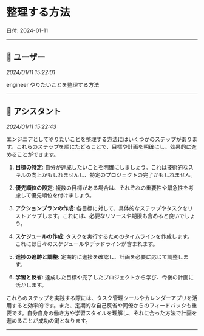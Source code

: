 # 整理する方法

日付: 2024-01-11

---

## 👤 ユーザー
*2024/01/11 15:22:01*

engineer やりたいことを整理する方法

---

## 🤖 アシスタント
*2024/01/11 15:22:43*

エンジニアとしてやりたいことを整理する方法にはいくつかのステップがあります。これらのステップを順にたどることで、目標や計画を明確にし、効果的に進めることができます。

1. **目標の特定**: 自分が達成したいことを明確にしましょう。これは技術的なスキルの向上かもしれませんし、特定のプロジェクトの完了かもしれません。

2. **優先順位の設定**: 複数の目標がある場合は、それぞれの重要性や緊急性を考慮して優先順位を付けましょう。

3. **アクションプランの作成**: 各目標に対して、具体的なステップやタスクをリストアップします。これには、必要なリソースや期限も含めると良いでしょう。

4. **スケジュールの作成**: タスクを実行するためのタイムラインを作成します。これには日々のスケジュールやデッドラインが含まれます。

5. **進捗の追跡と調整**: 定期的に進捗を確認し、計画を必要に応じて調整します。

6. **学習と反省**: 達成した目標や完了したプロジェクトから学び、今後の計画に活かします。

これらのステップを実践する際には、タスク管理ツールやカレンダーアプリを活用すると効率的です。また、定期的な自己反省や同僚からのフィードバックも重要です。自分自身の働き方や学習スタイルを理解し、それに合った方法で計画を進めることが成功の鍵となります。

---
